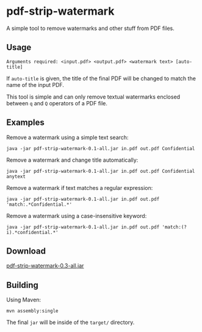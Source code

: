 # pdf-strip-watermark

A simple tool to remove watermarks and other stuff from PDF files.

## Usage

    Arguments required: <input.pdf> <output.pdf> <watermark text> [auto-title]
    
If `auto-title` is given, the title of the final PDF will be changed to
match the name of the input PDF.

This tool is simple and can only remove textual watermarks enclosed between
`q` and `Q` operators of a PDF file.

## Examples

Remove a watermark using a simple text search:

    java -jar pdf-strip-watermark-0.1-all.jar in.pdf out.pdf Confidential
    
Remove a watermark and change title automatically:

    java -jar pdf-strip-watermark-0.1-all.jar in.pdf out.pdf Confidential anytext
    
Remove a watermark if text matches a regular expression:

    java -jar pdf-strip-watermark-0.1-all.jar in.pdf out.pdf 'match:.*Confidential.*'
    
Remove a watermark using a case-insensitive keyword:

    java -jar pdf-strip-watermark-0.1-all.jar in.pdf out.pdf 'match:(?i).*confidential.*'
    
## Download

[pdf-strip-watermark-0.3-all.jar](https://github.com/thebabush/pdf-strip-watermark/blob/master/pdf-strip-watermark-0.3-all.jar)
    
## Building

Using Maven:

    mvn assembly:single

The final `jar` will be inside of the `target/` directory.
